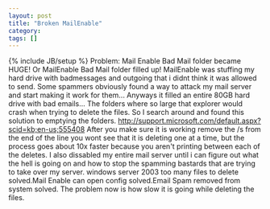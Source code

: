 ```yaml
---
layout: post
title: "Broken MailEnable"
category:
tags: []
---
```

{% include JB/setup %}
Problem: Mail Enable Bad Mail folder became HUGE! Or MailEnable Bad Mail folder filled up!    MailEnable was stuffing my hard drive with badmessages and outgoing that i didnt think it was allowed to send. Some spammers obviously found a way to attack my mail server and start making it work for them... Anyways it filled an entire 80GB hard drive with bad emails... The folders where so large that explorer would crash when trying to delete the files. So I search around and found this solution to emptying the folders.    http://support.microsoft.com/default.aspx?scid=kb;en-us;555408    After you make sure it is working remove the /s from the end of the line you wont see that it is deleting one at a time, but the process goes about 10x faster because you aren't printing between each of the deletes.    I also dissabled my entire mail server until i can figure out what the hell is going on and how to stop the spamming bastards that are trying to take over my server.    windows server 2003 too many files to delete solved.Mail Enable can open config solved.Email Spam removed from system solved.    The problem now is how slow it is going while deleting the files.